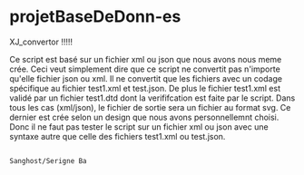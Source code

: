 # projetBaseDeDonn-es
XJ_convertor  !!!!!

  Ce script est basé sur un fichier xml ou json que nous avons nous meme crée.
  Ceci veut simplement dire que ce script ne convertit pas n'importe qu'elle fichier json ou xml. Il ne convertit que les fichiers
avec un codage spécifique au fichier test1.xml et test.json.
  De plus le fichier test1.xml est validé par un fichier test1.dtd dont la verififcation est faite par le script.
  Dans tous les cas (xml/json), le fichier de sortie sera un fichier au format svg. Ce dernier est crée selon un design que nous 
avons personnellemnt choisi.
  Donc il ne faut pas tester le script sur un fichier xml ou json avec une syntaxe autre que celle des fichiers test1.xml ou 
test.json.








                                                                                Sanghost/Serigne Ba
